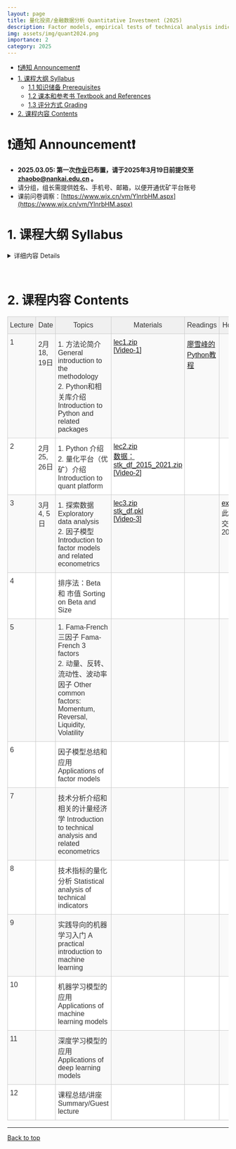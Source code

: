 ```yaml
---
layout: page
title: 量化投资/金融数据分析 Quantitative Investment (2025)
description: Factor models, empirical tests of technical analysis indicators, applications of machine learning techniques
img: assets/img/quant2024.png
importance: 2
category: 2025
---
```


- [❗️通知 Announcement❗️](#️通知-announcement️)
- [1. 课程大纲 Syllabus](#1-课程大纲-syllabus)
  - [1.1 知识储备 Prerequisites](#11-知识储备-prerequisites)
  - [1.2 课本和参考书 Textbook and References](#12-课本和参考书-textbook-and-references)
  - [1.3 评分方式 Grading](#13-评分方式-grading)
- [2. 课程内容 Contents](#2-课程内容-contents)

# ❗️通知 Announcement❗️
- **2025.03.05: 第一次[作业](/assets/courses/quant_2025/exercises/ex1.pdf)已布置，请于2025年3月19日前提交至 zhaobo@nankai.edu.cn 。**
- 请分组，组长需提供姓名、手机号、邮箱，以便开通优矿平台账号
- 课前问卷调察：[https://www.wjx.cn/vm/YlnrbHM.aspx](https://www.wjx.cn/vm/YlnrbHM.aspx)


# 1. 课程大纲 Syllabus

<!-- &nbsp; -->

<details markdown="1">
  <summary> 详细内容 Details </summary>

这门课程在教学计划上有两个不同的名称：《量化投资》(学硕)，《金融数据分析和Python应用》(专硕)。主要讨论用数量方法探索金融数据以及构建交易策略。课程内容是应用导向的，但相关的理论也会有涉及。课程目标：掌握基本的工具以及用数据分析的思维方式。这门课主要包含以下内容：
- Python 基础以及数据处理相关库(numpy, pandas, sklearn, tensorflow, keras等)
- 因子模型
- 技术分析介绍以及统计检验
- 机器学习和深度学习在量化投资中的应用

这门课暂不包含高频数据(日内)策略，也不包含衍生品策略。主要的数据来源是中国A股市场股票数据

This is a course about constructing trading strategies by quantitative methods. The course is application oriented, but relevant theories will also be discussed. The course objective is to teach students basic tools and ways of exploring financial data so that quantitative (and perhaps winning) strategies can be constructed. The main contents are:
- introduction of Python basics and data science packages (numpy, pandas, sklearn, tensorflow, keras, etc.)
- construction of factor models
- introduction to technical analysis
- application of machine learning and deep learning methods

This course does not contain high-frequency (intraday) strategies, or strategies involving derivatives. Please refer to other courses provided by the school if these are what you need. Our main data is from A shares of China's stock markets.


## 1.1 知识储备 Prerequisites
应当知道基本的计量经济学(我们会进行简短的复习)。无需具备编程知识，所有的编程相关的内容都会在课程中介绍，但如果有编程经验更好。面对大量的编程应当有心理准备。

Students should know basic econometrics (I'll give short review lectures if necessary). Students must also be comfortable, or inclined to do lots of programming. No prior knowledge of programming is required, though it is surely a big plus if you have some experiences.

## 1.2 课本和参考书 Textbook and References
暂无课本。课件和相关资料会上传到这个网页，请每次上课前进行下载。我们采用的平台是[优矿](https://uqer.datayes.com/)，请至相关网页下载客户端。优矿有免费版但分配的计算资源很少，学院会提供一些共享账号。参考书目见下方。

There is no required textbook. Lecture notes will be uploaded here and please download the latest version before class. We'll be using [Uqer](https://uqer.datayes.com/), a quant platform, for retrieving data, programming and backtesting. Please download and install it on your laptop. The platform is not free, but we'll give you several shared accounts.

The following references are useful:
- Cochrane, John H., 2005, *Asset Pricing*. Revised edition. (Princeton University Press, Princeton, N.J).
- Bali, Turan G., Robert F. Engle, and Scott Murray, 2016, *Empirical Asset Pricing: The Cross Section of Stock Returns*. 1 edition. (Wiley).
- 石川, 刘洋溢, & 连祥斌. (2020). 因子投资：方法与实践. 电子工业出版社.
- Murphy, John J., 1999, *Technical Analysis of the Financial Markets: A Comprehensive Guide to Trading Methods and Applications*. (New York Institute of Finance, N.Y.).
- Grinold, Richard, and Ronald Kahn, 1999, *Active Portfolio Management: A Quantitative Approach for Producing Superior Returns and Controlling Risk*. 2 edition. (McGraw-Hill Education, New York).
- Geron, Aurelien, 2021, *Hands-on Machine Learning with Scikit-Learn, Keras, and TensorFlow*. 3rd Edition (O'Reilly).

## 1.3 评分方式 Grading
- 3次作业 (75%)
- 开放式项目 (25%)

- 3 homework exercises (75%)
- An open-ended project (25%)

**抄袭作业零容忍。抄袭他人作业可能会直接挂科。** 对于编程经验较少的同学来说，遇到困难是正常的。所有的代码我都会共享，只要仔细研读一定可以完成作业和考试。请相信自己。

**PLAGIARISM IS STRICTLY PROHIBITED. You may immediately fail the course if copy-pasting other's work.** It will be normal to meet obstacles during the course, especially for students with less exposure to programming. I'll share all relevant codes and you'll surely complete the course successfully if you read and try the provided codes with some care. Please trust yourself and hang on.

</details>

&nbsp;

# 2. 课程内容 Contents

<style type="text/css">
.tg  { 
    border-collapse:collapse;
    border-color:#ccc;
    border-spacing:0;
    width: 100%; /* Increase the width of the whole table */
    table-layout: auto; /* Adjusts based on content */
}
.tg td {
    background-color:#fff;
    border-color:#ccc;
    border-style:solid;
    border-width:1px;
    color:#333;
    font-family:Arial, sans-serif;
    font-size:16px;
    overflow:hidden;
    padding:10px 5px;
    word-break:normal;
}
.tg th {
    background-color:#f0f0f0;
    border-color:#ccc;
    border-style:solid;
    border-width:1px;
    color:#333;
    font-family:Arial, sans-serif;
    font-size:16px;
    font-weight:normal;
    overflow:hidden;
    padding:10px 5px;
    word-break:normal;
}
.tg .tg-v16d {
    background-color:#f9f9f9;
    border-color:#cccccc;
    text-align:left;
    vertical-align:top;
}
.tg .tg-65iu {
    border-color:#cccccc;
    text-align:left;
    vertical-align:top;
}
.tg .tg-o57c {
    border-color:#cccccc;
    text-align:center;
    vertical-align:top;
}
</style>
<table class="tg">
<colgroup>
<col style="width: 56px">
<col style="width: 114px">
<col style="width: 298px">
<col style="width: 108px">
<col style="width: 142px">
<col style="width: 78px">
</colgroup>
<thead>
  <tr>
    <th class="tg-o57c">Lecture</th>
    <th class="tg-o57c">Date</th>
    <th class="tg-o57c">Topics</th>
    <th class="tg-o57c">Materials</th>
    <th class="tg-o57c">Readings</th>
    <th class="tg-o57c">Homework</th>
  </tr>
</thead>
<tbody>
  <tr>
    <td class="tg-v16d">1</td>
    <td class="tg-v16d">2月18, 19日</td>
    <td class="tg-v16d">1. 方法论简介 General introduction to the methodology <br>2. Python和相关库介绍 Introduction to Python and related packages</td>
    <td class="tg-v16d">
    <a href="/assets/courses/quant_2025/lec1/lec1.zip" target="_blank" rel="noopener noreferrer">lec1.zip</a>
    <br>
    <a href="https://nankai.feishu.cn/minutes/obcns72ypxsgqt9iugm89hq9?from=from_copylink" target="_blank" rel="noopener noreferrer">[Video-1]</a>
    </td>
    <td class="tg-v16d">
    <a href="https://www.liaoxuefeng.com/wiki/1016959663602400" target="_blank" rel="noopener noreferrer">廖雪峰的Python教程</a>
    </td>
    <td class="tg-v16d"></td>
  </tr>
  <tr>
    <td class="tg-65iu">2</td>
    <td class="tg-65iu">2月25, 26日</td>
    <td class="tg-65iu">1. Python 介绍 <br> 2. 量化平台（优矿）介绍 Introduction to quant platform </td>
    <td class="tg-65iu">
      <a href="/assets/courses/quant_2025/lec2/lec2.zip" target="_blank" rel="noopener noreferrer">lec2.zip</a> <br>
      <a href="https://nankai.feishu.cn/file/FAzXbMtEDo8zv6xpWCzcpdGmnlh" target="_blank" rel="noopener noreferrer">数据：stk_df_2015_2021.zip</a> <br>
      <a href="https://nankai.feishu.cn/minutes/obcnxzth348q11595elg3257?from=from_copylink" target="_blank" rel="noopener noreferrer">[Video-2]</a>
    </td>
    <td class="tg-65iu">
    </td>
    <td class="tg-65iu">
    </td>
  </tr>
  <tr>
    <td class="tg-v16d">3</td>
    <td class="tg-v16d">3月4, 5日 </td>
    <td class="tg-v16d">1. 探索数据 Exploratory data analysis <br>
        2. 因子模型 Introduction to factor models and related econometrics </td>
    <td class="tg-v16d">
      <a href="/assets/courses/quant_2025/lec3/lec3.zip" target="_blank" rel="noopener noreferrer">lec3.zip</a> <br>
      <a href="https://nankai.feishu.cn/file/AaxRbBHc4oCUWZxZ4dvc2bNPnle?from=from_copylink" target="_blank" rel="noopener noreferrer">stk_df.pkl</a> <br>
      <a href="https://nankai.feishu.cn/minutes/obcn3s1b4i7u713i9h4w57v8?from=from_copylink" target="_blank" rel="noopener noreferrer">[Video-3]</a>
    </td>
    <td class="tg-v16d">
    </td>
    <td class="tg-v16d">
      <a href="/assets/courses/quant_2025/exercises/ex1.pdf" target="_blank" rel="noopener noreferrer">ex1.pdf</a> <br>
      此日期前提交: 2025.03.19
    </td>
  </tr>
  <tr>
    <td class="tg-65iu">4</td>
    <td class="tg-65iu"> </td>
    <td class="tg-65iu"> 排序法：Beta 和 市值 Sorting on Beta and Size </td>
    <td class="tg-65iu">
    </td>
    <td class="tg-65iu">
    </td>
    <td class="tg-65iu">
    </td>
  </tr>
  <tr>
    <td class="tg-v16d">5</td>
    <td class="tg-v16d"> </td>
    <td class="tg-v16d"> 1. Fama-French 三因子 Fama-French 3 factors <br> 2. 动量、反转、流动性、波动率因子 Other common factors: Momentum, Reversal, Liquidity, Volatility </td>
    <td class="tg-v16d">
    </td>
    <td class="tg-v16d">
    </td>
    <td class="tg-v16d">
    </td>
  </tr>
  <tr>
    <td class="tg-65iu">6</td>
    <td class="tg-65iu"> </td>
    <td class="tg-65iu">
    因子模型总结和应用 Applications of factor models
    </td>
    <td class="tg-65iu">
    </td>
    <td class="tg-65iu">
    </td>
    <td class="tg-65iu">
    </td>
  </tr>
  <tr>
    <td class="tg-v16d">7</td>
    <td class="tg-v16d"> </td>
    <td class="tg-v16d">
    技术分析介绍和相关的计量经济学 Introduction to technical analysis and related econometrics
    </td>
    <td class="tg-v16d">
    </td>
    <td class="tg-v16d">
    </td>
    <td class="tg-v16d">
    </td>
  </tr>
  <tr>
    <td class="tg-65iu">8</td>
    <td class="tg-65iu"> </td>
    <td class="tg-65iu">
    技术指标的量化分析 Statistical analysis of technical indicators
    </td>
    <td class="tg-65iu">
    </td>
    <td class="tg-65iu">
    </td>
    <td class="tg-65iu">
    </td>
  </tr>
  <tr>
    <td class="tg-v16d">9</td>
    <td class="tg-v16d"> </td>
    <td class="tg-v16d">
    实践导向的机器学习入门 A practical introduction to machine learning 
    </td>
    <td class="tg-v16d">
    </td>
    <td class="tg-v16d">
    </td>
    <td class="tg-v16d"> </td>
  </tr>
  <tr>
    <td class="tg-65iu">10</td>
    <td class="tg-65iu"> </td>
    <td class="tg-65iu">
    机器学习模型的应用 Applications of machine learning models
    </td>
    <td class="tg-65iu">
    </td>
    <td class="tg-65iu">
    </td>
    <td class="tg-65iu"> </td>
  </tr>
  <tr>
    <td class="tg-v16d">11</td>
    <td class="tg-v16d"> </td>
    <td class="tg-v16d">
    深度学习模型的应用 Applications of deep learning models
    </td>
    <td class="tg-v16d">
    </td>
    <td class="tg-v16d">
    </td>
    <td class="tg-v16d"> </td>
  </tr>
  <tr>
    <td class="tg-65iu">12</td>
    <td class="tg-65iu"> </td>
    <td class="tg-65iu">
    课程总结/讲座 Summary/Guest lecture
    </td>
    <td class="tg-65iu">
    </td>
    <td class="tg-65iu">
    </td>
    <td class="tg-65iu"> </td>
  </tr>
</tbody>
</table>


-----
[Back to top](#)